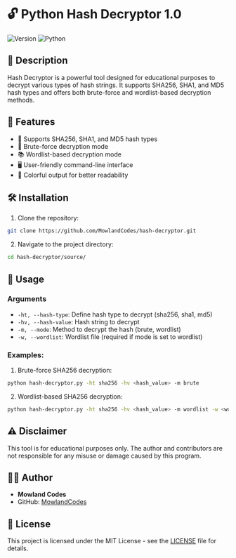 # 🔓 Python Hash Decryptor 1.0

![Version](https://img.shields.io/badge/Version-1.0-blue?style=for-the-badge)
![Python](https://img.shields.io/badge/Python-3.x-green?style=for-the-badge)

## 📜 Description

Hash Decryptor is a powerful tool designed for educational purposes to decrypt various types of hash strings. It supports SHA256, SHA1, and MD5 hash types and offers both brute-force and wordlist-based decryption methods.

## 🚀 Features

- 🔐 Supports SHA256, SHA1, and MD5 hash types
- 🔨 Brute-force decryption mode
- 📚 Wordlist-based decryption mode
- 🖥️ User-friendly command-line interface
- 🎨 Colorful output for better readability

## 🛠️ Installation

1. Clone the repository:

```bash
git clone https://github.com/MowlandCodes/hash-decryptor.git
```

2. Navigate to the project directory:

```bash
cd hash-decryptor/source/
```

## 🔧 Usage

### Arguments

- `-ht, --hash-type`: Define hash type to decrypt (sha256, sha1, md5)
- `-hv, --hash-value`: Hash string to decrypt
- `-m, --mode`: Method to decrypt the hash (brute, wordlist)
- `-w, --wordlist`: Wordlist file (required if mode is set to wordlist)

### Examples:

1. Brute-force SHA256 decryption:

```bash
python hash-decryptor.py -ht sha256 -hv <hash_value> -m brute
```

2. Wordlist-based SHA256 decryption:

```bash
python hash-decryptor.py -ht sha256 -hv <hash_value> -m wordlist -w <wordlist_file>
```


## ⚠️ Disclaimer

This tool is for educational purposes only. The author and contributors are not responsible for any misuse or damage caused by this program.

## 👨‍💻 Author

- **Mowland Codes**
- GitHub: [MowlandCodes](https://github.com/MowlandCodes)

## 📄 License

This project is licensed under the MIT License - see the [LICENSE](LICENSE) file for details.

